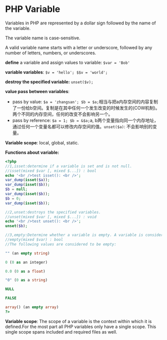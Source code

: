 # PHP Variable

Variables in PHP are represented by a dollar sign followed by the name of the variable.

The variable name is case-sensitive.

A valid variable name starts with a letter or underscore, followed by any number of letters, numbers, or underscores.

**define** a variable and assign values to variable: `$var = 'Bob'`

**variable variables**: `$v = 'hello'; $$v = 'world';`

**destroy the specified variable:** `unset($v);`

**value pass between variables**: 

- pass by value: `$a = 'zhangsan'; $b = $a;`相当与把a内存空间的内容复制了一份给b空间。复制是在其中任何一个发生改变的时候发生的(COW机制)。两个不同的内存空间，任何的改变不会影响另一个。
- pass by reference: `$a = 1; $b = &$a;`a, b两个变量指向同一个内存地址，通过任何一个变量名都可以修改内存空间的值。`unset($a)`: 不会影响别的变量。

**Variable scope**: local, global, static.

**Functions about variable:** 

```php
<?php
//1,isset:determine if a variable is set and is not null.
//isset(mixed $var [, mixed $...]) : bool
echo '<br />test isset(): <br />';
var_dump(isset($a));
var_dump(isset($b));
$b = null;
var_dump(isset($b));
$b = 0;
var_dump(isset($b));

//2,unset:destroys the specified variables.
//unset(mixed $var [, mixed $...]) : void
echo '<br />test unset(): <br />';
unset($b);

//3,empty:Determine whether a variable is empty. A variable is considered empty if it does not exist or if its value equals FALSE. 
//empty(mixed $var) : bool 
//The following values are considered to be empty: 

"" (an empty string) 

0 (0 as an integer) 

0.0 (0 as a float) 

"0" (0 as a string) 

NULL 

FALSE 

array() (an empty array) 
?>
```

**Variable scope**: The scope of a variable is the context within which it is defined.For the most part all PHP variables only have a single scope. This single scope spans included and required files as well. 